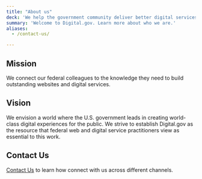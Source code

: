 ```yaml
---
title: "About us"
deck: 'We help the government community deliver better digital services.'
summary: 'Welcome to Digital.gov. Learn more about who we are.'
aliases:
  - /contact-us/

---
```


## Mission

We connect our federal colleagues to the knowledge they need to build outstanding websites and digital services. 

## Vision

We envision a world where the U.S. government leads in creating world-class digital experiences for the public. We strive to establish Digital.gov as the resource that federal web and digital service practitioners view as essential to this work.

## Contact Us

[Contact Us](https://digital.gov/about/contact/) to learn how connect with us across different channels.
